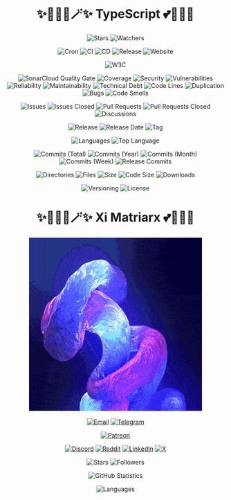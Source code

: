 <h1 align="center">✨🧚🏻‍♀️🪄✨ TypeScript 💕🦄🌈🏰</h1>

<p align="center">
  <img src="https://img.shields.io/github/stars/XiMatriarx/typescript?style=flat&logo=GitHub&label=Stars&labelColor=404040&color=800080" alt="Stars">
  <img src="https://img.shields.io/github/watchers/XiMatriarx/typescript?style=flat&logo=GitHub&label=Watchers&labelColor=404040&color=800080" alt="Watchers">
</p>

<p align="center">
  <img src="https://github.com/XiMatriarx/typescript/actions/workflows/cron.yml/badge.svg" alt="Cron">
  <img src="https://github.com/XiMatriarx/typescript/actions/workflows/ci.yml/badge.svg" alt="CI">
  <img src="https://github.com/XiMatriarx/typescript/actions/workflows/cd.yml/badge.svg" alt="CD">
  <img src="https://github.com/XiMatriarx/typescript/actions/workflows/release.yml/badge.svg" alt="Release">
  <img src="https://img.shields.io/website?url=https%3A%2F%2Fximatriarx.io&up_message=Up&up_color=800080&down_message=Down&down_color=008080&style=flat&logo=GitHub&label=Website&labelColor=404040" alt="Website">
</p>

<p align="center">
  <img src="https://img.shields.io/w3c-validation/html?targetUrl=https%3A%2F%2Fgithub.com%2FXiMatriarx%2Ftypescript%2Fblob%2Fmatrix%2Freadme.md&style=flat&label=W3C&labelColor=404040&color=800080" alt="W3C">
</p>

<p align="center">
  <img src="https://sonarcloud.io/api/project_badges/measure?project=XiMatriarx_typescript&metric=alert_status" alt="SonarCloud Quality Gate">
  <img src="https://sonarcloud.io/api/project_badges/measure?project=XiMatriarx_typescript&metric=coverage" alt="Coverage">
  <img src="https://sonarcloud.io/api/project_badges/measure?project=XiMatriarx_typescript&metric=security_rating" alt="Security">
  <img src="https://sonarcloud.io/api/project_badges/measure?project=XiMatriarx_typescript&metric=vulnerabilities" alt="Vulnerabilities">
  <img src="https://sonarcloud.io/api/project_badges/measure?project=XiMatriarx_typescript&metric=reliability_rating" alt="Reliability">
  <img src="https://sonarcloud.io/api/project_badges/measure?project=XiMatriarx_typescript&metric=sqale_rating" alt="Maintainability">
  <img src="https://sonarcloud.io/api/project_badges/measure?project=XiMatriarx_typescript&metric=sqale_index" alt="Technical Debt">
  <img src="https://sonarcloud.io/api/project_badges/measure?project=XiMatriarx_typescript&metric=ncloc" alt="Code Lines">
  <img src="https://sonarcloud.io/api/project_badges/measure?project=XiMatriarx_typescript&metric=duplicated_lines_density" alt="Duplication">
  <img src="https://sonarcloud.io/api/project_badges/measure?project=XiMatriarx_typescript&metric=bugs" alt="Bugs">
  <img src="https://sonarcloud.io/api/project_badges/measure?project=XiMatriarx_typescript&metric=code_smells" alt="Code Smells">
</p>

<p align="center">
  <img src="https://img.shields.io/github/issues-raw/XiMatriarx/typescript?style=flat&logo=GitHub&label=Issues&labelColor=404040&color=800080" alt="Issues">
  <img src="https://img.shields.io/github/issues-closed-raw/XiMatriarx/typescript?style=flat&logo=GitHub&label=Issues%20Closed&labelColor=404040&color=800080" alt="Issues Closed">
  <img src="https://img.shields.io/github/issues-pr-raw/XiMatriarx/typescript?style=flat&logo=GitHub&label=Pull%20Requests&labelColor=404040&color=800080" alt="Pull Requests">
  <img src="https://img.shields.io/github/issues-pr-closed-raw/XiMatriarx/typescript?label=Pull%20Requests%20Closed&labelColor=404040&color=800080" alt="Pull Requests Closed">
  <img src="https://img.shields.io/github/discussions/XiMatriarx/typescript?style=flat&logo=GitHub&label=Discussions&labelColor=404040&color=800080" alt="Discussions">
</p>

<p align="center">
  <img src="https://img.shields.io/github/v/release/XiMatriarx/typescript?sort=semver&style=flat&logo=GitHub&label=Release&labelColor=404040&color=800080" alt="Release">
  <img src="https://img.shields.io/github/release-date/XiMatriarx/typescript?style=flat&logo=GitHub&label=Release%20Date&labelColor=404040&color=800080" alt="Release Date">
  <img src="https://img.shields.io/github/v/tag/XiMatriarx/typescript?sort=semver&style=flat&logo=GitHub&label=Tag&labelColor=404040&color=800080" alt="Tag">
</p>

<p align="center">
  <img src="https://img.shields.io/github/languages/count/XiMatriarx/typescript?style=flat&logo=GitHub&label=Languages&labelColor=404040&color=800080" alt="Languages">
  <img src="https://img.shields.io/github/languages/top/XiMatriarx/typescript?style=flat&logo=GitHub&label=Top%20Language&labelColor=404040&color=800080" alt="Top Language">
</p>

<p align="center">
  <img src="https://img.shields.io/github/commit-activity/t/XiMatriarx/typescript?style=flat&logo=GitHub&label=Commits&labelColor=404040&color=800080" alt="Commits (Total)">
  <img src="https://img.shields.io/github/commit-activity/y/XiMatriarx/typescript?style=flat&logo=GitHub&label=Commits&labelColor=404040&color=800080" alt="Commits (Year)">
  <img src="https://img.shields.io/github/commit-activity/m/XiMatriarx/typescript?style=flat&logo=GitHub&label=Commits&labelColor=404040&color=800080" alt="Commits (Month)">
  <img src="https://img.shields.io/github/commit-activity/w/XiMatriarx/typescript?style=flat&logo=GitHub&label=Commits&labelColor=404040&color=800080" alt="Commits (Week)">
  <img src="https://img.shields.io/github/commits-since/XiMatriarx/typescript/latest?sort=semver&style=flat&logo=GitHub&label=Release%20Commits&labelColor=404040&color=800080" alt="Release Commits">
</p>

<p align="center">
  <img src="https://img.shields.io/github/directory-file-count/XiMatriarx/typescript?type=dir&style=flat&logo=GitHub&label=Directories&labelColor=404040&color=800080" alt="Directories">
  <img src="https://img.shields.io/github/directory-file-count/XiMatriarx/typescript?type=file&style=flat&logo=GitHub&label=Files&labelColor=404040&color=800080" alt="Files">
  <img src="https://img.shields.io/github/repo-size/XiMatriarx/typescript?style=flat&logo=GitHub&label=Size&labelColor=404040&color=800080" alt="Size">
  <img src="https://img.shields.io/github/languages/code-size/XiMatriarx/typescript?style=flat&logo=GitHub&label=Code%20Size&labelColor=404040&color=800080" alt="Code Size">
  <img src="https://img.shields.io/github/downloads/XiMatriarx/typescript/total?style=flat&logo=GitHub&label=Downloads&labelColor=404040&color=800080" alt="Downloads">
</p>

<p align="center">
  <img src="https://img.shields.io/badge/Versioning-SemVer-404040?style=flat&label=Versioning&labelColor=404040&color=800080" alt="Versioning">
  <img src="https://img.shields.io/badge/License-MIT-404040?style=flat&label=License&labelColor=404040&color=800080" alt="License">
</p>

<h1 align="center">✨🧚🏻‍♀️🪄✨ Xi Matriarx 💕🦄🌈🏰</h1>

<p align="center">
  <img src="https://github.com/XiMatriarx/ximatriarx/blob/matrix/fractal.gif">
</p>

<p align="center">
  <a href="mailto:xi@ximatriarx.io"><img src="https://img.shields.io/badge/xi%40ximatriarx.io-404040?style=flat" alt="Email"></a>
  <a href="https://t.me/ximatriarx"><img src="https://img.shields.io/badge/-Telegram-404040?style=flat&logo=Telegram" alt="Telegram"></a>
</p>

<p align="center">
  <a href="https://patreon.com/XiMatriarx" target="_blank"><img src="https://img.shields.io/badge/-Patreon-404040?style=flat&logo=Patreon" alt="Patreon"></a>
</p>

<p align="center">
  <a href="https://discord.gg/XiMatriarx" target="_blank"><img src="https://img.shields.io/discord/XiMatriarx?style=flat&logo=Discord&label=Discord&labelColor=404040&color=800080" alt="Discord"></a>
  <a href="https://www.reddit.com/r/XiMatriarx" target="_blank"><img src="https://img.shields.io/reddit/subreddit-subscribers/XiMatriarx?style=flat&logo=Reddit&label=Reddit&labelColor=404040&color=800080" alt="Reddit"></a>
  <a href="https://linkedin.com/in/XiMatriarx" target="_blank"><img src="https://img.shields.io/badge/-LinkedIn-404040?style=flat&logo=LinkedIn" alt="LinkedIn"></a>
  <a href="https://twitter.com/XiMatriarx" target="_blank"><img src="https://img.shields.io/badge/-X-404040?style=flat&logo=X" alt="X"></a>
</p>

<p align="center">
  <img src="https://img.shields.io/github/stars/XiMatriarx?style=flat&logo=GitHub&label=Stars&labelColor=404040&color=800080" alt="Stars">
  <img src="https://img.shields.io/github/followers/XiMatriarx?style=flat&logo=GitHub&label=Followers&labelColor=404040&color=800080" alt="Followers">
</p>

<p align="center">
  <img src="https://github-readme-stats.vercel.app/api?username=XiMatriarx&show=reviews,discussions_started,discussions_answered,prs_merged,prs_merged_percentage&show_icons=true&hide_title=true&hide_border=true&theme=transparent&title_color=ff00ff&text_color=808080&icon_color=ff00ff&border_color=808080&border_radius=8" alt="GitHub Statistics">
</p>

<p align="center">
  <img src="https://github-readme-stats.vercel.app/api/top-langs/?username=XiMatriarx&size_weight=1&count_weight=0&langs_count=10&layout=donut&hide_title=true&hide_border=true&theme=transparent&title_color=ff00ff&text_color=808080&border_color=808080&border_radius=8" alt="Languages">
</p>
